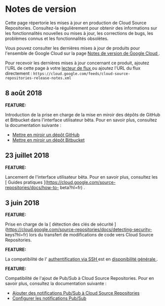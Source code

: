 #  Notes de version

Cette page répertorie les mises à jour en production de Cloud Source
Repositories. Consultez-la régulièrement pour obtenir des informations sur les
fonctionnalités nouvelles ou mises à jour, les corrections de bugs, les
problèmes connus et les fonctionnalités obsolètes.

Vous pouvez consulter les dernières mises à jour de produits pour l'ensemble
de Google Cloud sur la page [ Notes de version de Google Cloud
](https://cloud.google.com/release-notes?hl=fr) .

Pour recevoir les dernières mises à jour concernant ce produit, ajoutez l'URL
de cette page à votre [ lecteur de flux
](https://wikipedia.org/wiki/Comparison_of_feed_aggregators) ou ajoutez l'URL
du flux directement : ` https://cloud.google.com/feeds/cloud-source-
repositories-release-notes.xml `

##  8 août 2018

**FEATURE:**

Introduction de la prise en charge de la mise en miroir des dépôts de GitHub
et Bitbucket dans l'interface utilisateur bêta. Pour en savoir plus, consultez
la documentation suivante :

  * [ Mettre en miroir un dépôt GitHub ](https://cloud.google.com/source-repositories/docs/mirroring-a-github-repository?hl=fr)
  * [ Mettre en miroir un dépôt Bitbucket ](https://cloud.google.com/source-repositories/docs/mirroring-a-bitbucket-repository?hl=fr)

##  23 juillet 2018

**FEATURE:**

Lancement de l'interface utilisateur bêta. Pour en savoir plus, consultez les
[ Guides pratiques ](https://cloud.google.com/source-repositories/docs/how-to-
beta?hl=fr) .

##  3 juin 2018

**FEATURE:**

Prise en charge de la [ détection des clés de sécurité
](https://cloud.google.com/source-repositories/docs/detecting-security-
keys?hl=fr) lors du transfert de modifications de code vers Cloud Source
Repositories.

**FEATURE:**

La compatibilité de l' [ authentification via SSH
](https://cloud.google.com/source-repositories/docs/authentication?hl=fr#ssh)
est en [ disponibilité générale
](https://cloud.google.com/products?hl=fr#product-launch-stages) .

**FEATURE:**

Compatibilité de l'ajout de Pub/Sub à Cloud Source Repositories. Pour en
savoir plus, consultez la documentation suivante :

  * [ Ajouter des notifications Pub/Sub à Cloud Source Repositories ](https://cloud.google.com/source-repositories/docs/quickstart-adding-pubsub-notifications?hl=fr)
  * [ Configurer les notifications Pub/Sub ](https://cloud.google.com/source-repositories/docs/configuring-notifications?hl=fr)

